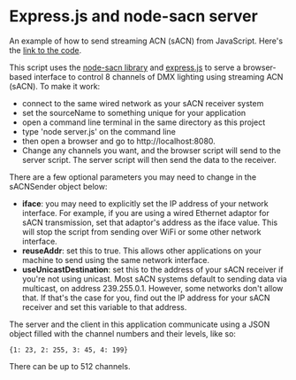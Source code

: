 # Express.js and node-sacn server

An example of how to send streaming ACN (sACN) from JavaScript. Here's the [link to the code](https://github.com/tigoe/DMX-Examples/tree/main/nodeACN). 

This script uses the [node-sacn library](https://www.npmjs.com/package/sacn) and [express.js](https://expressjs.com) to serve a browser-based interface to control 8 channels of DMX lighting using  streaming ACN (sACN). To make it work:
*  connect to the same wired network as your sACN receiver system
* set the sourceName to something unique for your application
* open a command line terminal in the same directory as this project
* type 'node server.js'  on the command line
* then open a browser and go to  http://localhost:8080. 
* Change any channels you want, and the browser script will send to the server script. The server script will then send the data to the receiver.

There are a few optional parameters you may need to change 
in the sACNSender object below:
* **iface**: you may need to explicitly set the IP address of your network interface. For example, if you are using a wired Ethernet adaptor for sACN transmission, set that adaptor's address as the iface value. This will stop the script from sending over WiFi or some other network interface. 
* **reuseAddr**: set this to true. This allows other applications on your machine to send using the same network interface.
* **useUnicastDestination**: set this to the address of your sACN receiver if you're not using unicast. Most sACN systems default to sending data via multicast, on address 239.255.0.1. However, some networks don't allow that. If that's the case for you, find out the IP address for your sACN receiver and set this variable to that address.  

The server and the client in this application communicate using a JSON object filled with the channel numbers and their levels, like so:
````
{1: 23, 2: 255, 3: 45, 4: 199}
````
There can be up to 512 channels. 